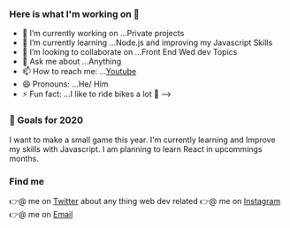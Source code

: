 ### Here is what I'm working on 👋

- 🔭 I’m currently working on ...Private projects
- 🌱 I’m currently learning ...Node.js and improving my Javascript Skills
- 👯 I’m looking to collaborate on ...Front End Wed dev Topics
- 💬 Ask me about ...Anything
- 📫 How to reach me: ...[Youtube](https://www.youtube.com/channel/UCHNiz5ljfYgQQUiJGOm63Sg?view_as=subscriber) 
- 😄 Pronouns: ...He/ Him
- ⚡ Fun fact: ...I like to ride bikes a lot 🚴‍
-->


###   🔭 Goals for 2020
I want to make a small game this year. I'm currently learning and Improve my skills with Javascript.
I am planning to learn React in upcommings months.


###   Find me
👉@ me on  [Twitter](https://twitter.com/darioamade) about any thing web dev related
👉@ me on  [Instagram](https://www.instagram.com/darioamade/)
👉@ me on  [Email](mailto:dario_isd@outlook.com)



